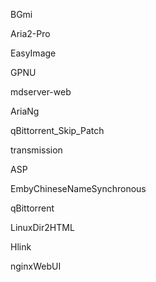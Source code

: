 BGmi

Aria2-Pro

EasyImage

GPNU

mdserver-web

AriaNg

qBittorrent_Skip_Patch

transmission

ASP

EmbyChineseNameSynchronous

qBittorrent

LinuxDir2HTML

Hlink

nginxWebUI

